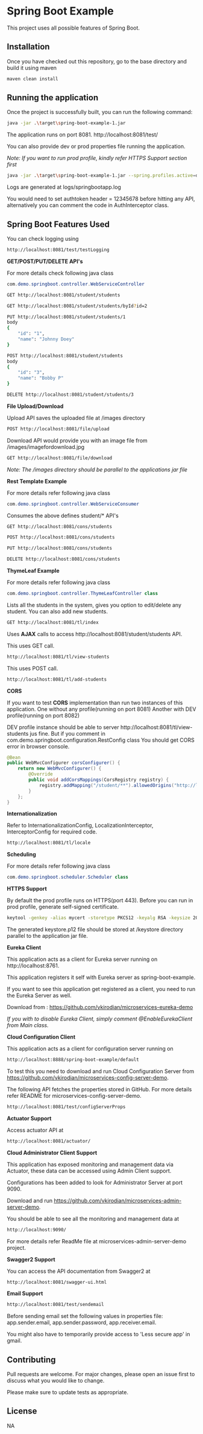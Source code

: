 # Spring Boot Example

This project uses all possible features of Spring Boot.

## Installation

Once you have checked out this repository, go to the base directory and build it using maven

```bash
maven clean install
```

## Running the application

Once the project is successfully built, you can run the following command:

```bash
java -jar .\target\spring-boot-example-1.jar
```
The application runs on port 8081.
http://localhost:8081/test/

You can also provide dev or prod properties file running the application.

<i>Note: If you want to run prod profile, kindly refer HTTPS Support section first</i>

```bash
java -jar .\target\spring-boot-example-1.jar --spring.profiles.active=dev
```

Logs are generated at logs/springbootapp.log

You would need to set authtoken header = 12345678 before hitting any API, alternatively you can comment the code in AuthInterceptor class.

## Spring Boot Features Used

You can check logging using

```bash
http://localhost:8081/test/testLogging
```

<b>GET/POST/PUT/DELETE API's</b>

For more details check following java class 

```java 
com.demo.springboot.controller.WebServiceController 
```

```bash
GET http://localhost:8081/student/students
```
```bash
GET http://localhost:8081/student/students/byId?id=2
```
```bash
PUT http://localhost:8081/student/students/1
body
{
	"id": "1",
	"name": "Johnny Doey"
}
```
```bash
POST http://localhost:8081/student/students
body
{
	"id": "3",
	"name": "Bobby P"
}
```
```bash
DELETE http://localhost:8081/student/students/3
```

<b>File Upload/Download</b>

Upload API saves the uploaded file at /images directory

```bash
POST http://localhost:8081/file/upload
```
Download API would provide you with an image file from /images/imagefordownload.jpg

```bash
GET http://localhost:8081/file/download
```

<i>Note: The /images directory should be parallel to the applications jar file</i>


<b>Rest Template Example</b>

For more details refer following java class

```java
com.demo.springboot.controller.WebServiceConsumer
```
Consumes the above defines student/* API's

```bash
GET http://localhost:8081/cons/students
```
```bash
POST http://localhost:8081/cons/students
```
```bash
PUT http://localhost:8081/cons/students
```
```bash
DELETE http://localhost:8081/cons/students
```

<b>ThymeLeaf Example</b>

For more details refer following java class

```java
com.demo.springboot.controller.ThymeLeafController class
```
Lists all the students in the system, gives you option to edit/delete any student.
You can also add new students.

```bash
GET http://localhost:8081/tl/index
```

Uses <b>AJAX</b> calls to access http://localhost:8081/student/students API.

This uses GET call.

```bash
http://localhost:8081/tl/view-students
```

This uses POST call.

```bash
http://localhost:8081/tl/add-students
```

<b>CORS</b>

If you want to test <b>CORS</b> implementation than run two instances of this application.
One without any profile(running on port 8081)
Another with DEV profile(running on port 8082)

DEV profile instance should be able to server http://localhost:8081/tl/view-students jus fine.
But if you comment in com.demo.springboot.configuration.RestConfig class
You should get CORS error in browser console.

```java
@Bean
public WebMvcConfigurer corsConfigurer() {
	return new WebMvcConfigurer() {
		@Override
		public void addCorsMappings(CorsRegistry registry) {
			registry.addMapping("/student/**").allowedOrigins("http://localhost:8082");
		}
	};
}
```


<b>Internationalization</b>

Refer to InternationalizationConfig, LocalizationInterceptor, InterceptorConfig for required code.

```bash
http://localhost:8081/tl/locale
```

<b>Scheduling</b>

For more details refer following java class

```java
com.demo.springboot.scheduler.Scheduler class
```

<b>HTTPS Support</b>

By default the prod profile runs on HTTPS(port 443).
Before you can run in prod profile, generate self-signed certificate.

```bash
keytool -genkey -alias mycert -storetype PKCS12 -keyalg RSA -keysize 2048 -keystore keystore.p12 -validity 3650
```
The generated keystore.p12 file should be stored at /keystore directory parallel to the application jar file.

<b>Eureka Client</b>

This application acts as a client for Eureka server running on http://localhost:8761.

This application registers it self with Eureka server as spring-boot-example.

If you want to see this application get registered as a client, you need to run the Eureka Server as well.

Download from : https://github.com/vkirodian/microservices-eureka-demo

<i>If you with to disable Eureka Client, simply comment @EnableEurekaClient from Main class.</i>

<b>Cloud Configuration Client</b>

This application acts as a client for configuration server running on

```bash
http://localhost:8888/spring-boot-example/default
```
To test this you need to download and run Cloud Configuration Server from https://github.com/vkirodian/microservices-config-server-demo.

The following API fetches the properties stored in GitHub. For more details refer README for microservices-config-server-demo.

```bash
http://localhost:8081/test/configServerProps
```

<b>Actuator Support</b>

Access actuator API at

```bash
http://localhost:8081/actuator/
```

<b>Cloud Administrator Client Support</b>

This application has exposed monitoring and management data via Actuator, these data can be accessed using Admin Client support.

Configurations has been added to look for Administrator Server at port 9090.

Download and run https://github.com/vkirodian/microservices-admin-server-demo.

You should be able to see all the monitoring and management data at

```bash
http://localhost:9090/
```
For more details refer ReadMe file at microservices-admin-server-demo project.

<b>Swagger2 Support</b>

You can access the API documentation from Swagger2 at

```bash
http://localhost:8081/swagger-ui.html
```

<b>Email Support</b>

```bash
http://localhost:8081/test/sendemail
```

Before sending email set the following values in properties file:
app.sender.email, app.sender.password, app.receiver.email.

You might also have to temporarily provide access to 'Less secure app' in gmail.

## Contributing
Pull requests are welcome. For major changes, please open an issue first to discuss what you would like to change.

Please make sure to update tests as appropriate.

## License
NA
